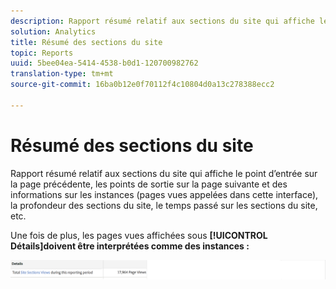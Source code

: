 ```yaml
---
description: Rapport résumé relatif aux sections du site qui affiche le point d’entrée sur la page précédente, les points de sortie sur la page suivante et des informations sur les instances (pages vues appelées dans cette interface), la profondeur des sections du site, le temps passé sur les sections du site, etc.
solution: Analytics
title: Résumé des sections du site
topic: Reports
uuid: 5bee04ea-5414-4538-b0d1-120700982762
translation-type: tm+mt
source-git-commit: 16ba0b12e0f70112f4c10804d0a13c278388ecc2

---
```



# Résumé des sections du site

Rapport résumé relatif aux sections du site qui affiche le point d’entrée sur la page précédente, les points de sortie sur la page suivante et des informations sur les instances (pages vues appelées dans cette interface), la profondeur des sections du site, le temps passé sur les sections du site, etc.

Une fois de plus, les pages vues affichées sous **[!UICONTROL Détails]doivent être interprétées comme des instances :**

![](assets/site_sec_summ.png)

